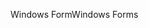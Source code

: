 <span data-ttu-id="6477d-101">Windows Form</span><span class="sxs-lookup"><span data-stu-id="6477d-101">Windows Forms</span></span>